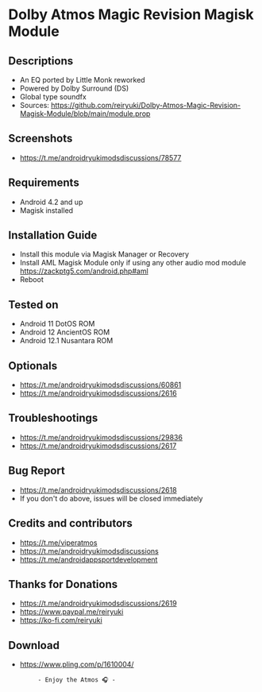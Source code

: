 # Dolby Atmos Magic Revision Magisk Module

## Descriptions
- An EQ ported by Little Monk reworked
- Powered by Dolby Surround (DS)
- Global type soundfx
- Sources: https://github.com/reiryuki/Dolby-Atmos-Magic-Revision-Magisk-Module/blob/main/module.prop

## Screenshots
- https://t.me/androidryukimodsdiscussions/78577

## Requirements
- Android 4.2 and up
- Magisk installed

## Installation Guide
- Install this module via Magisk Manager or Recovery
- Install AML Magisk Module only if using any other audio mod module https://zackptg5.com/android.php#aml
- Reboot

## Tested on
- Android 11 DotOS ROM
- Android 12 AncientOS ROM
- Android 12.1 Nusantara ROM

## Optionals
- https://t.me/androidryukimodsdiscussions/60861
- https://t.me/androidryukimodsdiscussions/2616

## Troubleshootings
- https://t.me/androidryukimodsdiscussions/29836
- https://t.me/androidryukimodsdiscussions/2617

## Bug Report
- https://t.me/androidryukimodsdiscussions/2618
- If you don't do above, issues will be closed immediately

## Credits and contributors
- https://t.me/viperatmos
- https://t.me/androidryukimodsdiscussions
- https://t.me/androidappsportdevelopment

## Thanks for Donations
- https://t.me/androidryukimodsdiscussions/2619
- https://www.paypal.me/reiryuki
- https://ko-fi.com/reiryuki

## Download
- https://www.pling.com/p/1610004/


           - Enjoy the Atmos 🎧 -
